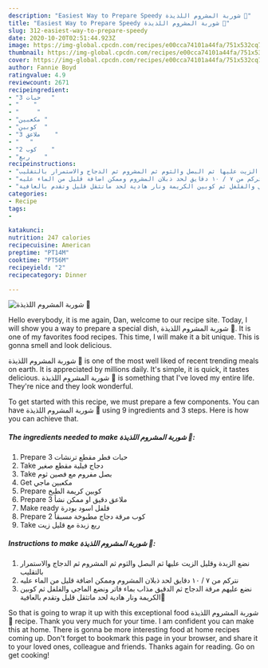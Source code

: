 ```yaml
---
description: "Easiest Way to Prepare Speedy شوربة المشروم اللذيذة 🥣"
title: "Easiest Way to Prepare Speedy شوربة المشروم اللذيذة 🥣"
slug: 312-easiest-way-to-prepare-speedy
date: 2020-10-20T02:51:44.923Z
image: https://img-global.cpcdn.com/recipes/e00cca74101a44fa/751x532cq70/الصورة-الرئيسية-لوصفةشوربة-المشروم-اللذيذة-🥣.jpg
thumbnail: https://img-global.cpcdn.com/recipes/e00cca74101a44fa/751x532cq70/الصورة-الرئيسية-لوصفةشوربة-المشروم-اللذيذة-🥣.jpg
cover: https://img-global.cpcdn.com/recipes/e00cca74101a44fa/751x532cq70/الصورة-الرئيسية-لوصفةشوربة-المشروم-اللذيذة-🥣.jpg
author: Fannie Boyd
ratingvalue: 4.9
reviewcount: 2671
recipeingredient:
- "3 حبات   "
- "    "
- "     "
- "مكعبين "
- "كوبين  "
- "3 ملاعق    "
- "   "
- "2 كوب    "
- "ربع    "
recipeinstructions:
- "نضع الزبدة وقليل الزيت عليها ثم البصل والثوم ثم المشروم ثم الدجاج والاستمرار بالتقليب"
- "نتركم من ٧ / ١٠ دقايق لحد ذبلان المشروم وممكن اضافة قليل من الماء عليه"
- "نضع عليهم مرقة الدجاج ثم الدقيق مذاب بماء فاتر ونضع الماجي والفلفل ثم كوبين الكريمة ونار هادية لحد ماتثقل قليل وتقدم بالعافية🌺"
categories:
- Recipe
tags:
- 

katakunci:  
nutrition: 247 calories
recipecuisine: American
preptime: "PT14M"
cooktime: "PT56M"
recipeyield: "2"
recipecategory: Dinner

---
```



![شوربة المشروم اللذيذة 🥣](https://img-global.cpcdn.com/recipes/e00cca74101a44fa/751x532cq70/الصورة-الرئيسية-لوصفةشوربة-المشروم-اللذيذة-🥣.jpg)

Hello everybody, it is me again, Dan, welcome to our recipe site. Today, I will show you a way to prepare a special dish, شوربة المشروم اللذيذة 🥣. It is one of my favorites food recipes. This time, I will make it a bit unique. This is gonna smell and look delicious.

شوربة المشروم اللذيذة 🥣 is one of the most well liked of recent trending meals on earth. It is appreciated by millions daily. It's simple, it is quick, it tastes delicious. شوربة المشروم اللذيذة 🥣 is something that I've loved my entire life. They're nice and they look wonderful.




To get started with this recipe, we must prepare a few components. You can have شوربة المشروم اللذيذة 🥣 using 9 ingredients and 3 steps. Here is how you can achieve that.

<!--inarticleads1-->

##### The ingredients needed to make شوربة المشروم اللذيذة 🥣:

1. Prepare 3 حبات فطر مقطع ترنشات
1. Take  دجاج فيلية مقطع صغير
1. Take  بصل مفروم مع فصين ثوم
1. Get مكعبين ماجي
1. Prepare كوبين كريمة الطبخ
1. Prepare 3 ملاعق دقيق او ممكن نشأ
1. Make ready  فلفل اسود بودرة
1. Prepare 2 كوب مرقة دجاج مطبوخة مسبقاً
1. Take ربع زبدة مع قليل زيت




<!--inarticleads2-->

##### Instructions to make شوربة المشروم اللذيذة 🥣:

1. نضع الزبدة وقليل الزيت عليها ثم البصل والثوم ثم المشروم ثم الدجاج والاستمرار بالتقليب
1. نتركم من ٧ / ١٠ دقايق لحد ذبلان المشروم وممكن اضافة قليل من الماء عليه
1. نضع عليهم مرقة الدجاج ثم الدقيق مذاب بماء فاتر ونضع الماجي والفلفل ثم كوبين الكريمة ونار هادية لحد ماتثقل قليل وتقدم بالعافية🌺




So that is going to wrap it up with this exceptional food شوربة المشروم اللذيذة 🥣 recipe. Thank you very much for your time. I am confident you can make this at home. There is gonna be more interesting food at home recipes coming up. Don't forget to bookmark this page in your browser, and share it to your loved ones, colleague and friends. Thanks again for reading. Go on get cooking!
